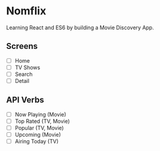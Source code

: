 # Nomflix

Learning React and ES6 by building a Movie Discovery App.

## Screens

- [ ] Home
- [ ] TV Shows
- [ ] Search
- [ ] Detail

## API Verbs

- [ ] Now Playing (Movie)
- [ ] Top Rated (TV, Movie)
- [ ] Popular (TV, Movie)
- [ ] Upcoming (Movie)
- [ ] Airing Today (TV)
